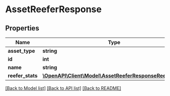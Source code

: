 # AssetReeferResponse

## Properties
Name | Type | Description | Notes
------------ | ------------- | ------------- | -------------
**asset_type** | **string** | Asset type | [optional] 
**id** | **int** | Asset ID | [optional] 
**name** | **string** | Asset name | [optional] 
**reefer_stats** | [**\OpenAPI\Client\Model\AssetReeferResponseReeferStats**](AssetReeferResponseReeferStats.md) |  | [optional] 

[[Back to Model list]](../README.md#documentation-for-models) [[Back to API list]](../README.md#documentation-for-api-endpoints) [[Back to README]](../README.md)


